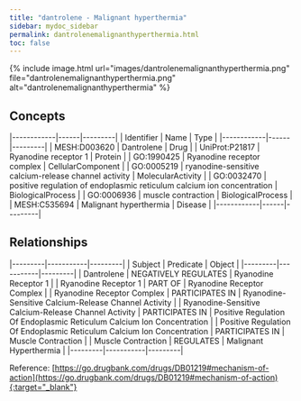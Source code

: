 ```yaml
---
title: "dantrolene - Malignant hyperthermia"
sidebar: mydoc_sidebar
permalink: dantrolenemalignanthyperthermia.html
toc: false 
---
```


{% include image.html url="images/dantrolenemalignanthyperthermia.png" file="dantrolenemalignanthyperthermia.png" alt="dantrolenemalignanthyperthermia" %}

## Concepts

|------------|------|---------|
| Identifier | Name | Type    |
|------------|------|---------|
| MESH:D003620 | Dantrolene | Drug |
| UniProt:P21817 | Ryanodine receptor 1 | Protein |
| GO:1990425 | Ryanodine receptor complex | CellularComponent |
| GO:0005219 | ryanodine-sensitive calcium-release channel activity | MolecularActivity |
| GO:0032470 | positive regulation of endoplasmic reticulum calcium ion concentration | BiologicalProcess |
| GO:0006936 | muscle contraction | BiologicalProcess |
| MESH:C535694 | Malignant hyperthermia | Disease |
|------------|------|---------|

## Relationships

|---------|-----------|---------|
| Subject | Predicate | Object  |
|---------|-----------|---------|
| Dantrolene | NEGATIVELY REGULATES | Ryanodine Receptor 1 |
| Ryanodine Receptor 1 | PART OF | Ryanodine Receptor Complex |
| Ryanodine Receptor Complex | PARTICIPATES IN | Ryanodine-Sensitive Calcium-Release Channel Activity |
| Ryanodine-Sensitive Calcium-Release Channel Activity | PARTICIPATES IN | Positive Regulation Of Endoplasmic Reticulum Calcium Ion Concentration |
| Positive Regulation Of Endoplasmic Reticulum Calcium Ion Concentration | PARTICIPATES IN | Muscle Contraction |
| Muscle Contraction | REGULATES | Malignant Hyperthermia |
|---------|-----------|---------|

Reference: [https://go.drugbank.com/drugs/DB01219#mechanism-of-action](https://go.drugbank.com/drugs/DB01219#mechanism-of-action){:target="_blank"}